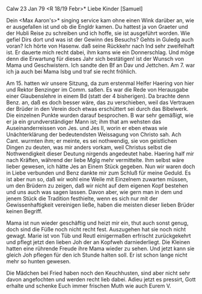  Calw 23 Jan 79
 <R 18/19 Febr>*
Liebe Kinder [Samuel]

Dein <Max Aaron's>* singing service kam ohne einen Wink darüber an, wie er ausgefallen ist und ob die Engldr kamen. Du hattest ja von Graeter und der Hubli Reise zu schreiben und ich hoffe, sie ist ausgeführt worden. Wie gefiel Dirs dort und was ist der Gewinn des Besuchs? Gehts in Guledg auch voran? Ich hörte von Hasenw. daß seine Rückkehr nach Ind sehr zweifelhaft ist. Er dauerte mich recht dabei, ihm kams wie ein Donnerschlag. 
Und möge denn die Erwartung für dieses Jahr sich bestätigen! ist der Wunsch von Mama und Geschwistern. Ich sandte den Bf an Dav und Jettchen. Am 7. war ich ja auch bei Mama Isbg und traf sie recht fröhlich.

Am 15. hatten wir unsere Sitzung, da zum erstenmal Helfer Haering von hier und Rektor Benzinger im Comm. saßen. Es war die Rede von Herausgabe einer Glaubenslehre in einem Bd (statt der 4 bisherigen). Da brachte denn Benz. an, daß es doch besser wäre, das zu verschieben, weil das Vertrauen der Brüder in den Verein doch etwas erschüttert sei durch das Bibelwerk. Die einzelnen Punkte wurden darauf besprochen. B war sehr gemäßigt, wie er ja ein grundverständiger Mann ist; ihm that am wehsten das Auseinanderreissen von Jes. und Jes II, worin er eben etwas wie Unächterklärung der bedeutendsten Weissagung von Christo sah. Ach Cant. wurmten ihm; er meinte, es sei nothwendig, sie von geistlichen Dingen zu deuten, was mir anders vorkam, weil Christus selbst die Nothwendigkeit dieser Deutung nirgends angedeutet habe. Haering half mir nach Kräften, während der liebe Mglg mehr vermittelte. Ihm selbst wäre lieber gewesen, ich hätte Jes an Einem Stück gegeben. Nun wir waren doch in Liebe verbunden und Benz dankte mir zum Schluß für meine Geduld. Es ist aber nun so, daß wir wohl eine Weile mit Einzelnem zuwarten müssen, um den Brüdern zu zeigen, daß wir nicht auf dem eigenen Kopf bestehen und uns auch was sagen lassen. Davon aber, wie gern man in dem und jenem Stück die Tradition festhielte, wenn es sich nur mit der Gewissenhaftigkeit vereinigen ließe, haben die meisten dieser lieben Brüder keinen Begriff.

Mama ist nun wieder geschäftig und heizt mir ein, thut auch sonst genug, doch sind die Füße noch nicht recht fest. Auszugehen hat sie noch nicht gewagt. Marie ist von Tüb und Reutl einigermaßen erfrischt zurückgekehrt und pflegt jetzt den lieben Joh der an Kopfweh darniederliegt. Die Kleinen hatten eine rührende Freude ihre Mama wieder zu sehen. Und jetzt kann sie gleich Joh pflegen für den ich Stunde halten soll. Er ist schon lange nicht mehr so hunten gewesen.

Die Mädchen bei Fried haben noch den Keuchhusten, sind aber nicht sehr davon angefochten und werden recht lieb dabei. Adieu jetzt es pressirt, Gott erhalte und schenke Euch immer frischen Muth wie auch
 Eurem V.

